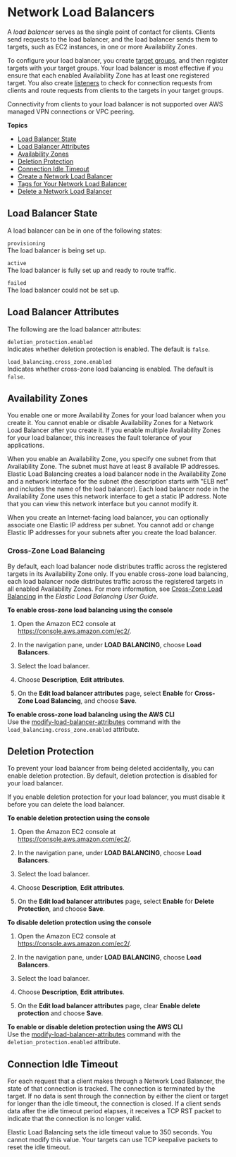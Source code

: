 # Network Load Balancers<a name="network-load-balancers"></a>

A *load balancer* serves as the single point of contact for clients\. Clients send requests to the load balancer, and the load balancer sends them to targets, such as EC2 instances, in one or more Availability Zones\.

To configure your load balancer, you create [target groups](load-balancer-target-groups.md), and then register targets with your target groups\. Your load balancer is most effective if you ensure that each enabled Availability Zone has at least one registered target\. You also create [listeners](load-balancer-listeners.md) to check for connection requests from clients and route requests from clients to the targets in your target groups\.

Connectivity from clients to your load balancer is not supported over AWS managed VPN connections or VPC peering\.

**Topics**
+ [Load Balancer State](#load-balancer-state)
+ [Load Balancer Attributes](#load-balancer-attributes)
+ [Availability Zones](#availability-zones)
+ [Deletion Protection](#deletion-protection)
+ [Connection Idle Timeout](#connection-idle-timeout)
+ [Create a Network Load Balancer](create-network-load-balancer.md)
+ [Tags for Your Network Load Balancer](load-balancer-tags.md)
+ [Delete a Network Load Balancer](load-balancer-delete.md)

## Load Balancer State<a name="load-balancer-state"></a>

A load balancer can be in one of the following states:

`provisioning`  
The load balancer is being set up\.

`active`  
The load balancer is fully set up and ready to route traffic\.

`failed`  
The load balancer could not be set up\.

## Load Balancer Attributes<a name="load-balancer-attributes"></a>

The following are the load balancer attributes:

`deletion_protection.enabled`  
Indicates whether deletion protection is enabled\. The default is `false`\.

`load_balancing.cross_zone.enabled`  
Indicates whether cross\-zone load balancing is enabled\. The default is `false`\.

## Availability Zones<a name="availability-zones"></a>

You enable one or more Availability Zones for your load balancer when you create it\. You cannot enable or disable Availability Zones for a Network Load Balancer after you create it\. If you enable multiple Availability Zones for your load balancer, this increases the fault tolerance of your applications\.

When you enable an Availability Zone, you specify one subnet from that Availability Zone\. The subnet must have at least 8 available IP addresses\. Elastic Load Balancing creates a load balancer node in the Availability Zone and a network interface for the subnet \(the description starts with "ELB net" and includes the name of the load balancer\)\. Each load balancer node in the Availability Zone uses this network interface to get a static IP address\. Note that you can view this network interface but you cannot modify it\.

When you create an Internet\-facing load balancer, you can optionally associate one Elastic IP address per subnet\. You cannot add or change Elastic IP addresses for your subnets after you create the load balancer\.

### Cross\-Zone Load Balancing<a name="cross-zone-load-balancing"></a>

By default, each load balancer node distributes traffic across the registered targets in its Availability Zone only\. If you enable cross\-zone load balancing, each load balancer node distributes traffic across the registered targets in all enabled Availability Zones\. For more information, see [Cross\-Zone Load Balancing](http://docs.aws.amazon.com/elasticloadbalancing/latest/userguide/how-elastic-load-balancing-works.html#cross-zone-load-balancing) in the *Elastic Load Balancing User Guide*\.

**To enable cross\-zone load balancing using the console**

1. Open the Amazon EC2 console at [https://console\.aws\.amazon\.com/ec2/](https://console.aws.amazon.com/ec2/)\.

1. In the navigation pane, under **LOAD BALANCING**, choose **Load Balancers**\.

1. Select the load balancer\.

1. Choose **Description**, **Edit attributes**\.

1. On the **Edit load balancer attributes** page, select **Enable** for **Cross\-Zone Load Balancing**, and choose **Save**\.

**To enable cross\-zone load balancing using the AWS CLI**  
Use the [modify\-load\-balancer\-attributes](http://docs.aws.amazon.com/cli/latest/reference/elbv2/modify-load-balancer-attributes.html) command with the `load_balancing.cross_zone.enabled` attribute\.

## Deletion Protection<a name="deletion-protection"></a>

To prevent your load balancer from being deleted accidentally, you can enable deletion protection\. By default, deletion protection is disabled for your load balancer\.

If you enable deletion protection for your load balancer, you must disable it before you can delete the load balancer\.

**To enable deletion protection using the console**

1. Open the Amazon EC2 console at [https://console\.aws\.amazon\.com/ec2/](https://console.aws.amazon.com/ec2/)\.

1. In the navigation pane, under **LOAD BALANCING**, choose **Load Balancers**\.

1. Select the load balancer\.

1. Choose **Description**, **Edit attributes**\.

1. On the **Edit load balancer attributes** page, select **Enable** for **Delete Protection**, and choose **Save**\.

**To disable deletion protection using the console**

1. Open the Amazon EC2 console at [https://console\.aws\.amazon\.com/ec2/](https://console.aws.amazon.com/ec2/)\.

1. In the navigation pane, under **LOAD BALANCING**, choose **Load Balancers**\.

1. Select the load balancer\.

1. Choose **Description**, **Edit attributes**\.

1. On the **Edit load balancer attributes** page, clear **Enable delete protection** and choose **Save**\.

**To enable or disable deletion protection using the AWS CLI**  
Use the [modify\-load\-balancer\-attributes](http://docs.aws.amazon.com/cli/latest/reference/elbv2/modify-load-balancer-attributes.html) command with the `deletion_protection.enabled` attribute\.

## Connection Idle Timeout<a name="connection-idle-timeout"></a>

For each request that a client makes through a Network Load Balancer, the state of that connection is tracked\. The connection is terminated by the target\. If no data is sent through the connection by either the client or target for longer than the idle timeout, the connection is closed\. If a client sends data after the idle timeout period elapses, it receives a TCP RST packet to indicate that the connection is no longer valid\.

Elastic Load Balancing sets the idle timeout value to 350 seconds\. You cannot modify this value\. Your targets can use TCP keepalive packets to reset the idle timeout\.